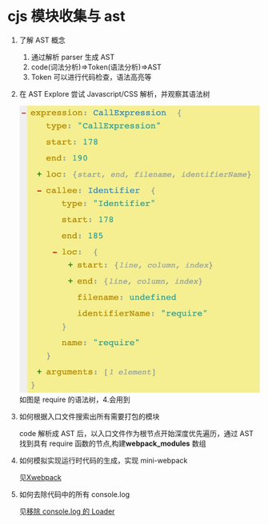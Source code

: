 # cjs 模块收集与 ast

1. 了解 AST 概念

   1. 通过解析 parser 生成 AST
   2. code(词法分析)=>Token(语法分析)=>AST
   3. Token 可以进行代码检查，语法高亮等

2. 在 AST Explore 尝试 Javascript/CSS 解析，并观察其语法树

   ![z-3-1](./img/z-3-1.jpg)
   如图是 require 的语法树，4.会用到

3. 如何根据入口文件搜索出所有需要打包的模块

   code 解析成 AST 后，以入口文件作为根节点开始深度优先遍历，通过 AST 找到具有 require 函数的节点,构建**webpack_modules** 数组

4. 如何模拟实现运行时代码的生成，实现 mini-webpack

   见[Xwebpack](https://github.com/903040380/Xwebpack/tree/master/mywebpack)

5. 如何去除代码中的所有 console.log

   见[移除 console.log 的 Loader](https://github.com/903040380/Xwebpack/blob/master/loader/removeLogLoader.js)
